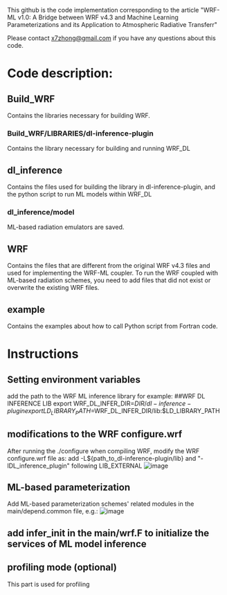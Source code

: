 This github is the code implementation corresponding to the article "WRF-ML v1.0: A Bridge between WRF v4.3 and Machine Learning Parameterizations and its Application to Atmospheric Radiative Transferr"

Please contact x7zhong@gmail.com if you have any questions about this code.

# Code description:

## Build_WRF
Contains the libraries necessary for building WRF.

### Build_WRF/LIBRARIES/dl-inference-plugin
Contains the library necessary for building and running WRF_DL

## dl_inference
Contains the files used for building the library in dl-inference-plugin, and the python script to run ML models within WRF_DL

### dl_inference/model
ML-based radiation emulators are saved.

## WRF
Contains the files that are different from the original WRF v4.3 files and used for implementing the WRF-ML coupler.
To run the WRF coupled with ML-based radiation schemes, you need to add files that did not exist or overwrite the existing WRF files.

## example
Contains the examples about how to call Python script from Fortran code.

# Instructions
 
## Setting environment variables 

add the path to the WRF ML inference library
for example:
##WRF DL INFERENCE LIB
export WRF_DL_INFER_DIR=$DIR/dl-inference-plugin
export LD_LIBRARY_PATH=$WRF_DL_INFER_DIR/lib:$LD_LIBRARY_PATH

## modifications to the WRF configure.wrf
After running the ./configure when compiling WRF, modify the WRF configure.wrf file as:
add -L${path_to_dl-inference-plugin/lib} and "-lDL_inference_plugin" following LIB_EXTERNAL
![image](https://user-images.githubusercontent.com/65062130/191700283-f77a6391-f235-4273-a781-2eeec20f4b92.png)

## ML-based parameterization
Add ML-based parameterization schemes' related modules in the main/depend.common file, e.g.:
![image](https://user-images.githubusercontent.com/65062130/191700851-6d6c7a49-fd67-4257-ae4f-7ecff99698f3.png)

## add infer_init in the main/wrf.F to initialize the services of ML model inference

## profiling mode (optional)
This part is used for profiling






